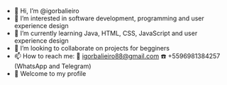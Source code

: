 - 👋 Hi, I’m @igorbalieiro
- 👀 I’m interested in software development, programming and user experience design
- 🌱 I’m currently learning Java, HTML, CSS, JavaScript and user experience design
- 💞️ I’m looking to collaborate on projects for begginers
- 📫 How to reach me: :e-mail: igorbalieiro88@gmail.com :phone: +5596981384257 (WhatsApp and Telegram)
- :rainbow: Welcome to my profile

<!---
igorbalieiro/igorbalieiro is a ✨ special ✨ repository because its `README.md` (this file) appears on your GitHub profile.
You can click the Preview link to take a look at your changes.
--->
